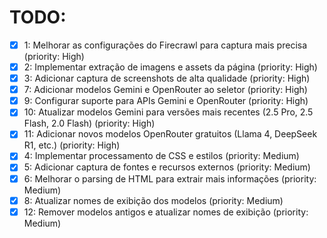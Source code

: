 # TODO:

- [x] 1: Melhorar as configurações do Firecrawl para captura mais precisa (priority: High)
- [x] 2: Implementar extração de imagens e assets da página (priority: High)
- [x] 3: Adicionar captura de screenshots de alta qualidade (priority: High)
- [x] 7: Adicionar modelos Gemini e OpenRouter ao seletor (priority: High)
- [x] 9: Configurar suporte para APIs Gemini e OpenRouter (priority: High)
- [x] 10: Atualizar modelos Gemini para versões mais recentes (2.5 Pro, 2.5 Flash, 2.0 Flash) (priority: High)
- [x] 11: Adicionar novos modelos OpenRouter gratuitos (Llama 4, DeepSeek R1, etc.) (priority: High)
- [x] 4: Implementar processamento de CSS e estilos (priority: Medium)
- [x] 5: Adicionar captura de fontes e recursos externos (priority: Medium)
- [x] 6: Melhorar o parsing de HTML para extrair mais informações (priority: Medium)
- [x] 8: Atualizar nomes de exibição dos modelos (priority: Medium)
- [x] 12: Remover modelos antigos e atualizar nomes de exibição (priority: Medium)
